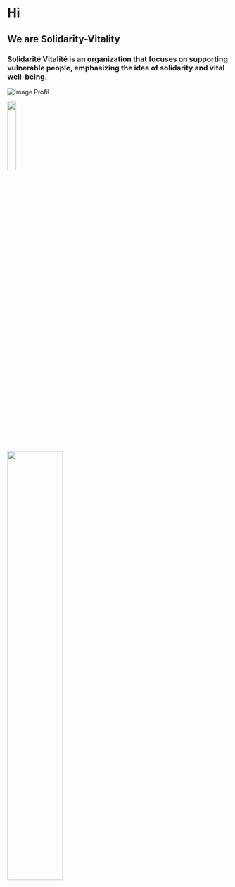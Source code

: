 # Hi
## We are Solidarity-Vitality
### Solidarité Vitalité is an organization that focuses on supporting vulnerable people, emphasizing the idea of ​​solidarity and vital well-being.
 
![Image Profil](https://handirect.fr/wp-content/uploads/2016/08/aide-humanitaire.jpg)

<p alig="center">
 <Img alig="center" width="20%" src="https://handirect.fr/wp-content/uploads/2016/08/aide-humanitaire.jpg" />  
</p>
<p alig="center">
 <Img alig="center" width="50%"src="https://media2.giphy.com/media/NbMSis10Li75FfVSt4/200.gif?cid=790b7611dm4edw09y8t5kawzxehdc36xx1kopvomk2gdba0b&rid=200.gif&ct=g" />  
</p>
 
